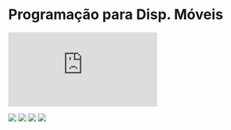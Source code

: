 # Programação para Disp. Móveis

![](https://files.fm/thumb_show.php?i=jjmsyqu6d)

![](https://img.shields.io/badge/HTML-1-brightgreen) ![](https://img.shields.io/badge/CSS-2-orange) ![](https://img.shields.io/badge/JS-3-yellow) ![](https://img.shields.io/badge/PHP-4-brightgreen)
